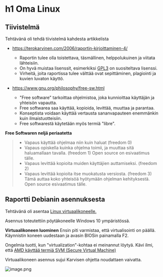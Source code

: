 # h1 Oma Linux

## Tiivistelmä
Tehtävänä oli tehdä tiivistelmä kahdesta artikkelista
- https://terokarvinen.com/2006/raportin-kirjoittaminen-4/
  - Raportin tulee olla toistettava, täsmällinen, helppolukuinen ja viitata lähteisiin.
  - On hyvä muistaa lisenssit, esimerkiksi [GPL3](https://www.gnu.org/licenses/gpl-3.0.html) on suositeltava lisenssi.
  - Virheitä, joita raportissa tulee välttää ovat sepittäminen, plagiointi ja kuvien luvaton käyttö.
    
- https://www.gnu.org/philosophy/free-sw.html
  - "Free software" tarkoittaa ohjelmistoa, joka kunnioittaa käyttäjän ja yhteisön vapautta.
  - Free softwarea saa käyttää, kopioida, levittää, muuttaa ja parantaa.
  - Konseptista voidaan käyttää vertausta sananvapauteen enemmänkin kuin ilmaistuotteisiin.
  - Free softwarestä käytetään myös termiä "libre".
  
**Free Softwaren neljä periaatetta**
> - Vapaus käyttää ohjelmaa niin kuin haluat (freedom 0)
> - Vapaus opiskella kuinka ohjelma toimii, ja muuttaa sitä haluamallaan tavalla. (freedom 1) Open source on esivaatimus tälle. 
> - Vapaus levittää kopioita muiden käyttäjien auttamiseksi. (freedom 2)
> - Vapaus levittää kopioita itse muokatusta versiosta. (freedom 3) Tämä auttaa koko yhteisöä hyötymään ohjelman kehityksestä.  Open source esivaatimus tälle.

## Raportti Debianin asennuksesta
Tehtävänä oli asentaa [Linux virtuaalikoneelle.](https://terokarvinen.com/2021/install-debian-on-virtualbox/)

Asennus toteutettiin pöytäkoneelle Windows 10 ympäristössä. 

**Virtuaalikoneen luominen**
Ensin piti varmistaa, että virtualisointi on päällä. Käynnistin koneen uudestaan ja avasin BIOSin painamalla F2.

Ongelmia tuotti, kun "virtualization"-kohtaa ei meinannut löytyä. Kävi ilmi, että [AMD käyttää termiä SVM (Secure Virtual Machine)](https://www.asus.com/support/FAQ/1043992/)

Virtuaalikoneen asennus sujui Karvisen ohjetta noudattaen vaivatta. 

![image.png](attachment:image.png)

  
